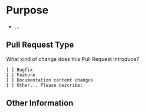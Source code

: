 # Purpose
<!-- Describe the intention of the changes being proposed. What problem does it solve or functionality does it add? -->
* ...

## Pull Request Type

What kind of change does this Pull Request introduce?
<!-- Please check the one that applies to this PR using "x". -->

```
[ ] Bugfix
[ ] Feature
[ ] Documentation content changes
[ ] Other... Please describe:
```

## Other Information
<!-- Add any other helpful information that may be needed here. -->
